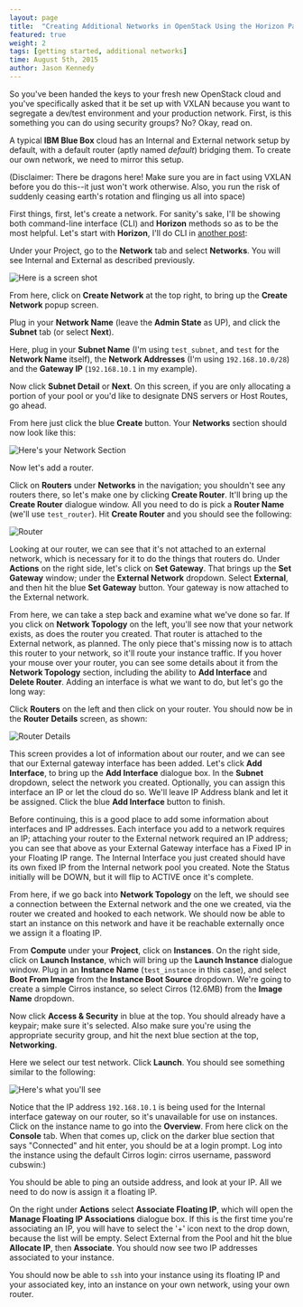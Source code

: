 ```yaml
---
layout: page
title:  "Creating Additional Networks in OpenStack Using the Horizon Panel"
featured: true
weight: 2
tags: [getting started, additional networks]
time: August 5th, 2015
author: Jason Kennedy
---
```


So you've been handed the keys to your fresh new OpenStack cloud and you've specifically asked that it be set up with VXLAN because you want to segregate a dev/test environment and your production network. First, is this something you can do using security groups? No? Okay, read on.

A typical **IBM Blue Box** cloud has an Internal and External network setup by default, with a default router (aptly named *default*) bridging them. To create our own network, we need to mirror this setup.

(Disclaimer: There be dragons here! Make sure you are in fact using VXLAN before you do this--it just won't work otherwise. Also, you run the risk of suddenly ceasing earth's rotation and flinging us all into space)

First things, first, let's create a network. For sanity's sake, I'll be showing both command-line interface (CLI) and **Horizon** methods so as to be the most helpful. Let's start with **Horizon**, I'll do CLI in [another post]():

Under your Project, go to the **Network** tab and select **Networks**. You will see Internal and External as described previously.

 ![Here is a screen shot](http://help.bluebox.net/hc/en-us/article_attachments/202593017/Screen_Shot_2015-08-04_at_12.06.40_PM.png)


From here, click on **Create Network** at the top right, to bring up the **Create Network** popup screen.

Plug in your **Network Name** (leave the **Admin State** as UP), and click the **Subnet** tab (or select **Next**).

Here, plug in your **Subnet Name** (I'm using `test_subnet`, and `test` for the **Network Name** itself), the **Network Addresses** (I'm using `192.168.10.0/28`) and the **Gateway IP** (`192.168.10.1` in my example).

Now click **Subnet Detail** or **Next**. On this screen, if you are only allocating a portion of your pool or you'd like to designate DNS servers or Host Routes, go ahead.

From here just click the blue **Create** button. Your **Networks** section should now look like this:

![Here's your Network Section](http://help.bluebox.net/hc/en-us/article_attachments/202594607/Screen_Shot_2015-08-04_at_12.38.57_PM.png)

Now let's add a router.

Click on **Routers** under **Networks** in the navigation; you shouldn't see any routers there, so let's make one by clicking **Create Router**. It'll bring up the **Create Router** dialogue window. All you need to do is pick a **Router Name** (we'll use `test_router`). Hit **Create Router** and you should see the following:

![Router](http://help.bluebox.net/hc/en-us/article_attachments/202667758/Screen_Shot_2015-08-04_at_12.43.48_PM.png)

Looking at our router, we can see that it's not attached to an external network, which is necessary for it to do the things that routers do. Under **Actions** on the right side, let's click on **Set Gateway**. That brings up the **Set Gateway** window; under the **External Network** dropdown.
Select **External**, and then hit the blue **Set Gateway** button. Your gateway is now attached to the External network.

From here, we can take a step back and examine what we've done so far. If you click on **Network Topology** on the left, you'll see now that your network exists, as does the router you created. That router is attached to the External network, as planned. The only piece that's missing now is to attach this router to your network, so it'll route your instance traffic. If you hover your mouse over your router, you can see some details about it from the **Network Topology** section, including the ability to **Add Interface** and **Delete Router**. Adding an interface is what we want to do, but let's go the long way:

Click **Routers** on the left and then click on your router. You should now be in the **Router Details** screen, as shown:

![Router Details](http://help.bluebox.net/hc/en-us/article_attachments/202594817/Screen_Shot_2015-08-04_at_12.53.00_PM.png)

This screen provides a lot of information about our router, and we can see that our External gateway interface has been added. Let's click **Add Interface**, to bring up the **Add Interface** dialogue box. In the **Subnet** dropdown, select the network you created. Optionally, you can assign this interface an IP or let the cloud do so. We'll leave IP Address blank and let it be assigned. Click the blue **Add Interface** button to finish.

Before continuing, this is a good place to add some information about interfaces and IP addresses. Each interface you add to a network requires an IP; attaching your router to the External network required an IP address; you can see that above as your External Gateway interface has a Fixed IP in your Floating IP range. The Internal Interface you just created should have its own fixed IP from the Internal network pool you created. Note the Status initially will be DOWN, but it will flip to ACTIVE once it's complete.

From here, if we go back into **Network Topology** on the left, we should see a connection between the External network and the one we created, via the router we created and hooked to each network. We should now be able to start an instance on this network and have it be reachable externally once we assign it a floating IP.

From **Compute** under your **Project**, click on **Instances**. On the right side, click on **Launch Instance**, which will bring up the **Launch Instance** dialogue window. Plug in an **Instance Name** (`test_instance` in this case), and select **Boot From Image** from the **Instance Boot Source** dropdown. We're going to create a simple Cirros instance, so select Cirros (12.6MB) from the **Image Name** dropdown.

Now click **Access & Security** in blue at the top. You should already have a keypair; make sure it's selected. Also make sure you're using the appropriate security group, and hit the next blue section at the top, **Networking**.

Here we select our test network. Click **Launch**. You should see something similar to the following:

![Here's what you'll see](http://help.bluebox.net/hc/en-us/article_attachments/202595027/Screen_Shot_2015-08-04_at_1.07.47_PM.png)

Notice that the IP address `192.168.10.1` is being used for the Internal interface gateway on our router, so it's unavailable for use on instances. Click on the instance name to go into the **Overview**. From here click on the **Console** tab. When that comes up, click on the darker blue section that says "Connected" and hit enter, you should be at a login prompt. Log into the instance using the default Cirros login: cirros username, password cubswin:)

You should be able to ping an outside address, and look at your IP. All we need to do now is assign it a floating IP.

On the right under **Actions** select **Associate Floating IP**, which will open the **Manage Floating IP Associations** dialogue box. If this is the first time you're associating an IP, you will have to select the '+' icon next to the drop down, because the list will be empty. Select External from the Pool and hit the blue **Allocate IP**, then **Associate**. You should now see two IP addresses associated to your instance.

You should now be able to `ssh` into your instance using its floating IP and your associated key, into an instance on your own network, using your own router.
